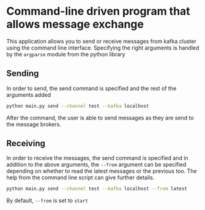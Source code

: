 # Command-line driven program that allows message exchange
This application allows you to send or receive messages from kafka cluster using the command line interface. Specifying the right arguments is handled by the `argparse` module from the python library
## Sending
In order to send, the send command is specified and the rest of the arguments added  
```bash
python main.py send --channel test --kafka localhost
```  
After the command, the user is able to send messages as they are send to the message brokers.  

## Receiving
In order to receive the messages, the send command is specified and in addition to the above arguments, the `--from` argument can be specified depending on whether to read the latest messages or the previous too. The help from the command line script can give further details.
```bash
python main.py send --channel test --kafka localhost --from latest
```
By default, `--from` is set to `start`
